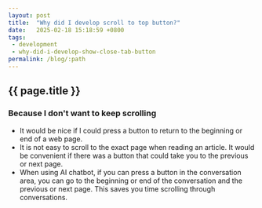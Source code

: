 ```yaml
---
layout: post
title:  "Why did I develop scroll to top button?"
date:   2025-02-18 15:18:59 +0800
tags: 
 - development
 - why-did-i-develop-show-close-tab-button
permalink: /blog/:path
---
```

## {{ page.title }}
### Because I don't want to keep scrolling

- It would be nice if I could press a button to return to the beginning or end of a web page.
- It is not easy to scroll to the exact page when reading an article. It would be convenient if there was a button that could take you to the previous or next page.
- When using AI chatbot, if you can press a button in the conversation area, you can go to the beginning or end of the conversation and the previous or next page. This saves you time scrolling through conversations.
